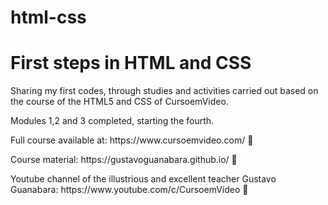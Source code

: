 # html-css
<h1>First steps in HTML and CSS</h1>
    <p>Sharing my first codes, through studies and activities carried out  based on the course of the HTML5 and CSS of CursoemVideo.</p>
    <p>Modules 1,2 and 3 completed, starting the fourth.</p>
    <p>Full course available at: https://www.cursoemvideo.com/ &#x1F517</p>
    <p>Course material: https://gustavoguanabara.github.io/ &#x1F517</p>
    <p>Youtube channel of the illustrious and excellent teacher Gustavo Guanabara: https://www.youtube.com/c/CursoemVídeo &#x1F517</p>
